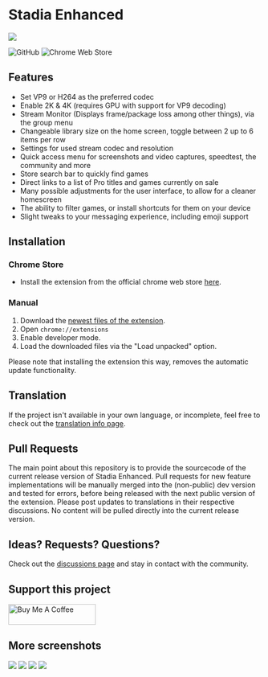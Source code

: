 # Stadia Enhanced

![](https://i.imgur.com/mKhLrPJ.png)

![GitHub](https://img.shields.io/badge/GitHub-1.8.7-green?style=for-the-badge)
![Chrome Web Store](https://img.shields.io/chrome-web-store/v/ldeakaihfnkjmelifgmbmjlphdfncbfg?style=for-the-badge)

## Features

* Set VP9 or H264 as the preferred codec
* Enable 2K & 4K (requires GPU with support for VP9 decoding)
* Stream Monitor (Displays frame/package loss among other things), via the group menu
* Changeable library size on the home screen, toggle between 2 up to 6 items per row
* Settings for used stream codec and resolution
* Quick access menu for screenshots and video captures, speedtest, the community and more
* Store search bar to quickly find games
* Direct links to a list of Pro titles and games currently on sale
* Many possible adjustments for the user interface, to allow for a cleaner homescreen
* The ability to filter games, or install shortcuts for them on your device
* Slight tweaks to your messaging experience, including emoji support

## Installation

### Chrome Store
* Install the extension from the official chrome web store [here](https://chrome.google.com/webstore/detail/stadia-enhanced/ldeakaihfnkjmelifgmbmjlphdfncbfg).

### Manual
1. Download the [newest files of the extension](https://github.com/ChristopherKlay/StadiaEnhanced/tree/master/extension).
2. Open `chrome://extensions`
3. Enable developer mode.
4. Load the downloaded files via the "Load unpacked" option.

Please note that installing the extension this way, removes the automatic update functionality.

## Translation
If the project isn't available in your own language, or incomplete, feel free to check out the [translation info page](https://github.com/ChristopherKlay/StadiaEnhanced/blob/master/translations.md).

## Pull Requests
The main point about this repository is to provide the sourcecode of the current release version of Stadia Enhanced.
Pull requests for new feature implementations will be manually merged into the (non-public) dev version and tested for errors, before being released with the next public version of the extension. Please post updates to translations in their respective discussions. No content will be pulled directly into the current release version.

## Ideas? Requests? Questions?
Check out the [discussions page](https://github.com/ChristopherKlay/StadiaEnhanced/discussions) and stay in contact with the community.

## Support this project
<a href="https://www.buymeacoffee.com/christopherklay" target="_blank"><img src="https://cdn.buymeacoffee.com/buttons/default-orange.png" alt="Buy Me A Coffee" height="41" width="174"></a>

## More screenshots

![](https://i.imgur.com/loGcwYE.png)
![](https://i.imgur.com/i2JHauj.png)
![](https://i.imgur.com/DjwV4hk.png)
![](https://i.imgur.com/XBplGec.png)
